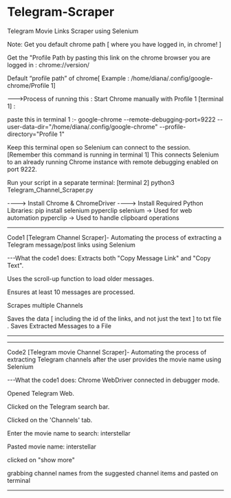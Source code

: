 # Telegram-Scraper
Telegram Movie Links Scraper using Selenium

Note: 
Get you default chrome path [ where you have logged in, in chrome! ] 

Get the "Profile Path by pasting this link on the chrome browser you are logged in : chrome://version/

Default “profile path” of chrome[ Example : /home/diana/.config/google-chrome/Profile 1]

--->Process of running this : 
Start Chrome manually with Profile 1 [terminal 1] :

paste this in terminal 1 :- google-chrome --remote-debugging-port=9222 --user-data-dir="/home/diana/.config/google-chrome" --profile-directory="Profile 1"

Keep this terminal open so Selenium can connect to the session. [Remember this command is running in terminal 1] 
This connects Selenium to an already running Chrome instance with remote debugging enabled on port 9222.

Run your script in a separate terminal: [terminal 2]
python3 Telegram_Channel_Scraper.py




----> Install Chrome & ChromeDriver
---->  Install Required Python Libraries:
pip install selenium pyperclip
selenium → Used for web automation
pyperclip → Used to handle clipboard operations



---
Code1 [Telegram Channel Scraper]- Automating the process of extracting a Telegram message/post links using Selenium


---What the code1 does:
Extracts both "Copy Message Link" and "Copy Text".

Uses the scroll-up function to load older messages.

Ensures at least 10 messages are processed.

Scrapes multiple Channels  

Saves the data [ including the id of the links, and not just the text ] to txt file . Saves Extracted Messages to a File


---

---
Code2 [Telegram movie Channel Scraper]- Automating the process of extracting  Telegram channels after the user provides the movie name using Selenium

---What the code1 does:
Chrome WebDriver connected in debugger mode.

Opened Telegram Web.

Clicked on the Telegram search bar.

Clicked on the 'Channels' tab.

Enter the movie name to search: interstellar

Pasted movie name: interstellar

clicked on "show more"

grabbing channel names from the suggested channel items and pasted on terminal


---
